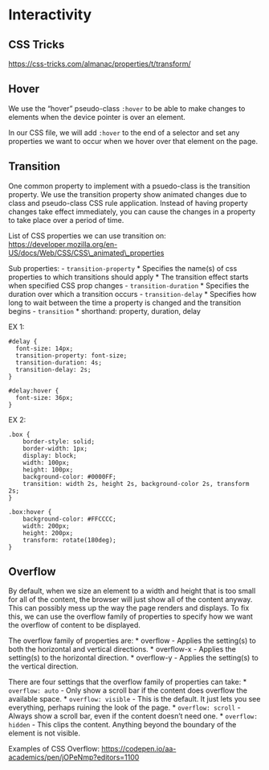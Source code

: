 Interactivity
=============

CSS Tricks
----------

https://css-tricks.com/almanac/properties/t/transform/

Hover
-----

We use the “hover” pseudo-class `:hover` to be able to make changes to elements when the device pointer is over an element.

In our CSS file, we will add `:hover` to the end of a selector and set any properties we want to occur when we hover over that element on the page.

Transition
----------

One common property to implement with a psuedo-class is the transition property. We use the transition property show animated changes due to class and pseudo-class CSS rule application. Instead of having property changes take effect immediately, you can cause the changes in a property to take place over a period of time.

List of CSS properties we can use transition on: https://developer.mozilla.org/en-US/docs/Web/CSS/CSS\_animated\_properties

Sub properties: - `transition-property` \* Specifies the name(s) of css properties to which transitions should apply \* The transition effect starts when specified CSS prop changes - `transition-duration` \* Specifies the duration over which a transition occurs - `transition-delay` \* Specifies how long to wait between the time a property is changed and the transition begins - `transition` \* shorthand: property, duration, delay

EX 1:

    #delay {
      font-size: 14px;
      transition-property: font-size;
      transition-duration: 4s;
      transition-delay: 2s;
    }

    #delay:hover {
      font-size: 36px;
    }

EX 2:

    .box {
        border-style: solid;
        border-width: 1px;
        display: block;
        width: 100px;
        height: 100px;
        background-color: #0000FF;
        transition: width 2s, height 2s, background-color 2s, transform 2s;
    }

    .box:hover {
        background-color: #FFCCCC;
        width: 200px;
        height: 200px;
        transform: rotate(180deg);
    }

Overflow
--------

By default, when we size an element to a width and height that is too small for all of the content, the browser will just show all of the content anyway. This can possibly mess up the way the page renders and displays. To fix this, we can use the overflow family of properties to specify how we want the overflow of content to be displayed.

The overflow family of properties are: \* overflow - Applies the setting(s) to both the horizontal and vertical directions. \* overflow-x - Applies the setting(s) to the horizontal direction. \* overflow-y - Applies the setting(s) to the vertical direction.

There are four settings that the overflow family of properties can take: \* `overflow: auto` - Only show a scroll bar if the content does overflow the available space. \* `overflow: visible` - This is the default. It just lets you see everything, perhaps ruining the look of the page. \* `overflow: scroll` - Always show a scroll bar, even if the content doesn’t need one. \* `overflow: hidden` - This clips the content. Anything beyond the boundary of the element is not visible.

Examples of CSS Overflow: https://codepen.io/aa-academics/pen/jOPeNmp?editors=1100
